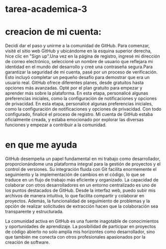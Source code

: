 # tarea-academica-3

# creacion de mi cuenta:

Decidí dar el paso y unirme a la comunidad de GitHub. Para comenzar, visité el sitio web GitHub y ubicándome en la esquina superior derecha, hice clic en "Sign up".Una vez en la página de registro, ingresé mi dirección de correo electrónico, seleccioné un nombre de usuario que reflejara mi identidad en el mundo del desarrollo y creé una contraseña segura.Para garantizar la seguridad de mi cuenta, pasé por un proceso de verificación. Esto incluyó completar un pequeño desafío para demostrar que era un usuario real. GitHub ofrece diferentes planes, desde gratuitos hasta opciones más avanzadas. Opté por el plan gratuito para empezar y aprender más sobre la plataforma. En esta etapa, personalicé algunas preferencias iniciales, como la configuración de notificaciones y opciones de privacidad. En esta etapa, personalicé algunas preferencias iniciales, como la configuración de notificaciones y opciones de privacidad. Con todo configurado, finalicé el proceso de registro. Mi cuenta de GitHub estaba oficialmente creada, y estaba emocionado por explorar las diversas funciones y empezar a contribuir a la comunidad.

# en que me ayuda

GitHub desempeña un papel fundamental en mi trabajo como desarrollador, proporcionándome una plataforma integral para la gestión de proyectos y el control de versiones. Su integración fluida con Git facilita enormemente el seguimiento y la implementación de cambios en el código, lo que se traduce en un flujo de trabajo más eficiente y organizado.
La capacidad de colaborar con otros desarrolladores en un entorno centralizado es uno de los puntos destacados de GitHub. Desde la interfaz web, puedo subir mis archivos de manera intuitiva, lo que facilita compartir y colaborar en proyectos. Además, la funcionalidad de seguimiento de problemas y la opción de realizar solicitudes de extracción hacen que la colaboración sea transparente y estructurada.

La comunidad activa en GitHub es una fuente inagotable de conocimientos y oportunidades de aprendizaje. La posibilidad de participar en proyectos de código abierto no solo amplía mis horizontes como desarrollador, sino que también me conecta con otros profesionales apasionados por la creación de software.
